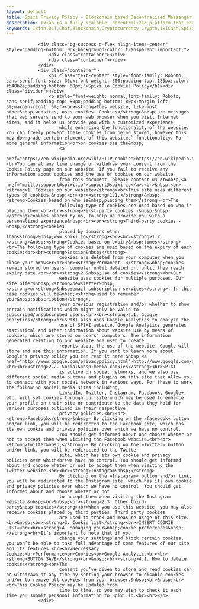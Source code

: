 ```yaml
---
layout: default
title: Spixi Privacy Policy - Blockchain based Decentralized Messenger
description: Ixian is a fully scalable, decentralized platform that enables encrypted data streaming and high volume of micro-transactions.
keywords: Ixian,DLT,Chat,Blockchain,Cryptocurrency,Crypto,IxiCash,Spixi
---
```

                <div class="bg-success d-flex align-items-center" style="padding-bottom: 0px;background-color: transparent!important;">
                    <div class="container"></div>
                    <div class="container"></div>
                </div>
                <div class="container">
                    <h1 class="text-center" style="font-family: Roboto, sans-serif;font-size: 36px;font-weight: 300;padding-top: 180px;color: #540b2e;padding-bottom: 60px;">Spixi.io Cookies Policy</h1><div class="divider"></div>
                    <p style="font-weight: normal;font-family: Roboto, sans-serif;padding-top: 80px;padding-bottom: 80px;margin-left: 5%;margin-right: 5%;"><br><strong>This website, like most other&nbsp;websites, uses cookies. Cookies</strong>&nbsp;are messages that web servers send to your web browser when you visit Internet sites, and it helps us provide you with a customized experience
                        while enhancing the functionality of the website. You can freely prevent these cookies from being stored, however this may downgrade certain elements of this websites` functionality. For more general information<br>on cookies see the&nbsp;
                        <a
                            href="https://en.wikipedia.org/wiki/HTTP_cookie">https://en.wikipedia.org/wiki/HTTP_cookie</a>.<br>You can at any time change or withdraw your consent from the Cookie Policy page on our website. If you fail to receive any information about cookies and the use of cookies on our website
                        from this document, please contact us at&nbsp;<a href="mailto:support@spixi.io">support@spixi.io</a>.<br>&nbsp;<br><strong>1. Cookies on our website</strong><br>This site uses different types of cookies.&nbsp;<br><br><strong>1.1.</strong>&nbsp;<strong>Cookies based on who is&nbsp;placing them</strong><br>The
                        following type of cookies are used based on who is placing them:<br><br><strong>First-party cookies -&nbsp;&nbsp;</strong>cookies placed by us, to help us provide you with a personalized experience&nbsp;<br><br><strong>Third-party cookies -&nbsp;</strong>cookies
                        placed by domains other than<strong>&nbsp;www.spixi.io</strong><br><br><strong>1.2.</strong>&nbsp;<strong>Cookies based on expiry&nbsp;times</strong><br>The following type of cookies are used based on the expiry of each cookie:<br><br><strong>Session&nbsp;</strong>-
                        cookies are deleted from your computer when you close your browser<br><br><strong>Permanent -</strong>&nbsp;cookies remain stored on users` computer until deleted or, until they reach expiry date.<br><br><strong>2.&nbsp;Use of cookies</strong><br>Our
                        website uses cookies for multiple purposes. Our site offers&nbsp;<strong>newsletter&nbsp;</strong>or<strong>&nbsp;email subscription services</strong>. In this case cookies will be&nbsp;<strong>used to remember your&nbsp;subscription</strong>,
                        your previous registration and/or whether to show certain notifications which might only be valid to subscribed/unsubscribed users.<br><br><strong>2.1. Google analytics</strong><br>SPIXI also uses Google Analytics to analyze the
                        use of SPIXI website. Google Analytics generates statistical and other information about website use by means of cookies, which are stored on users' computers. The information generated relating to our website are used to create
                        reports about the use of the website. Google will store and use this information. If you want to learn more about Google's privacy policy you can read it here:&nbsp;<a href="http://www.google.com/privacypolicy.html">http://www.google.com/privacypolicy.html</a><br><br><strong>2.2. Social&nbsp;media cookies</strong><br>SPIXI
                        is active on social networks, and we also use different social media buttons and plugins on this site that allow you to connect with your social network in various ways. For these to work the following social media sites including;
                        LinkedIn, Twitter, Instagram, Facebook, Google+, etc. will set cookies through our site which may be used to enhance your profile on their site or contribute to the data they hold for various purposes outlined in their respective
                        privacy policies.<br><br><strong>Facebook</strong>&nbsp;– By clicking on the »facebook« button and/or link, you will be redirected to the Facebook site, which has its own cookie and privacy policies over which we have no control.
                        You should get informed about and choose wheter or not to accept them when visiting the Facebook website.<br><br><strong>Twitter&nbsp;</strong>- By clicking on the »Twitter« button and/or link, you will be redirected to the Twitter
                        site, which has its own cookie and privacy policies over which<br>we have no control. You should get informed about and choose wheter or not to accept them when visiting the Twitter website.<br><br><strong>Instagram&nbsp;</strong>-
                        By clicking on the »Instagram« button and/or link, you will be redirected to the Instagram site, which has its own cookie and privacy policies over which we have no control. You should get informed about and choose wheter or not
                        to accept them when visiting the Instagram website.&nbsp;<br>&nbsp;<br><strong>2.3. Other third-party&nbsp;cookies</strong><br>When you use this website, you may also receive cookies placed by third parties. Third party cookies
                        are used to track and measure usage of this site.<br>&nbsp;<br><strong>3. Cookie list</strong><br>»INSERT COOKIE LIST«<br><br><strong>4. Managing your&nbsp;cookie preferences&nbsp;</strong><br>It’s important to note that if you
                        change your settings and block certain cookies, you won’t be able to take full advantage of some features of our site and its features.<br><br>Neccessary Cookies<br>Performance<br>Cookies<br>Google Analytics<br><br><strong>BUTTON SAVE</strong><br>&nbsp;<br><strong>4.1. How to delete cookies</strong><br>The
                        consent you’ve given to store and read cookies can be withdrawn at any time by setting your browser to disable cookies and/or to remove all cookies from your browser.&nbsp;<br>&nbsp;<br><br>This Cookie Policy may be updated from
                        time to time, so you may wish to check it each time you submit personal information to Spixi.io.<br><br></p>
                </div>